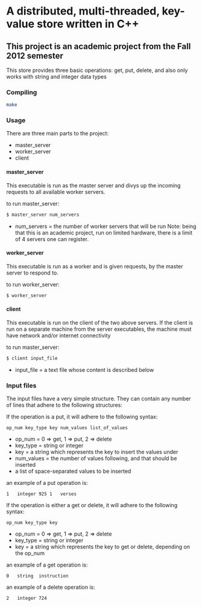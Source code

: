 # A distributed, multi-threaded, key-value store  written in C++
## This project is an academic project from the Fall 2012 semester

This store provides three basic operations: get, put, delete, and also 
only works with string and integer data types

### Compiling
```bash
make
```

### Usage
There are three main parts to the project:
- master_server
- worker_server
- client

#### master_server
This executable is run as the master server and divys up the incoming requests to 
all available worker servers.

to run master_server:
```bash
$ master_server num_servers
```
- num_servers = the number of worker servers that will be run
Note: being that this is an academic project, run on limited hardware, there is 
a limit of 4 servers one can register.


#### worker_server
This executable is run as a worker and is given requests, by the master server to
respond to.

to run worker_server:
```bash
$ worker_server
```

#### client
This executable is run on the client of the two above servers. If the client is 
run on a separate machine from the server executables, the machine must have 
network and/or internet connectivity

to run master_server:
```bash
$ client input_file
```
- input_file = a text file whose content is described below

### Input files
The input files have a very simple structure. They can contain any number of lines 
that adhere to the following structures:

If the operation is a put, it will adhere to the following syntax:
```text
op_num key_type key num_values list_of_values
```
- op_num = 0 => get, 1 => put, 2 => delete
- key_type = string or integer
- key = a string which represents the key to insert the values under
- num_values = the number of values following, and that should be inserted
- a list of space-separated values to be inserted

an example of a put operation is:
```text
1	integer	925	1	verses
```

If the operation is either a get or delete, it will adhere to the following syntax:
```text
op_num key_type key
```
- op_num = 0 => get, 1 => put, 2 => delete
- key_type = string or integer
- key = a string which represents the key to get or delete, depending on the op_num

an example of a get operation is:
```text
0	string	instruction
```

an example of a delete operation is:
```text
2	integer	724
```

